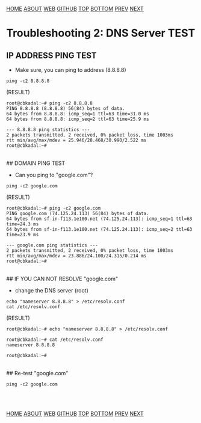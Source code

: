 ---
---

[HOME](index.md)
[ABOUT](README.md)
[WEB](https://osp4diss.vlsm.org/)
[GITHUB](https://github.com/os2xx/osp4diss)
[TOP](#)
[BOTTOM](#endofpage)
[PREV](osp-116.md)
[NEXT](osp-102.md)

# Troubleshooting 2: DNS Server TEST

## IP ADDRESS PING TEST

* Make sure, you can ping to address (8.8.8.8)

```
ping -c2 8.8.8.8

```

(RESULT)
```
root@cbkadal:~# ping -c2 8.8.8.8
PING 8.8.8.8 (8.8.8.8) 56(84) bytes of data.
64 bytes from 8.8.8.8: icmp_seq=1 ttl=63 time=31.0 ms
64 bytes from 8.8.8.8: icmp_seq=2 ttl=63 time=25.9 ms

--- 8.8.8.8 ping statistics ---
2 packets transmitted, 2 received, 0% packet loss, time 1003ms
rtt min/avg/max/mdev = 25.946/28.468/30.990/2.522 ms
root@cbkadal:~# 

```

<br>
## DOMAIN PING TEST

* Can you ping to "google.com"?

```
ping -c2 google.com

```

(RESULT)
```
root@cbkadal:~# ping -c2 google.com
PING google.com (74.125.24.113) 56(84) bytes of data.
64 bytes from sf-in-f113.1e100.net (74.125.24.113): icmp_seq=1 ttl=63 time=24.3 ms
64 bytes from sf-in-f113.1e100.net (74.125.24.113): icmp_seq=2 ttl=63 time=23.9 ms

--- google.com ping statistics ---
2 packets transmitted, 2 received, 0% packet loss, time 1003ms
rtt min/avg/max/mdev = 23.886/24.100/24.315/0.214 ms
root@cbkadal:~# 

```

<br>
## IF YOU CAN NOT RESOLVE "google.com"

* change the DNS server (root)

```
echo "nameserver 8.8.8.8" > /etc/resolv.conf
cat /etc/resolv.conf

```
(RESULT)
```
root@cbkadal:~# echo "nameserver 8.8.8.8" > /etc/resolv.conf

root@cbkadal:~# cat /etc/resolv.conf
nameserver 8.8.8.8

root@cbkadal:~#

```

<br>
## Re-test "google.com"

```
ping -c2 google.com

```

<br id="endofpage"><br>

[HOME](index.md)
[ABOUT](README.md)
[WEB](https://osp4diss.vlsm.org/)
[GITHUB](https://github.com/os2xx/osp4diss)
[TOP](#)
[BOTTOM](#endofpage)
[PREV](osp-116.md)
[NEXT](osp-102.md)
<br>

